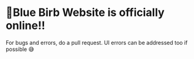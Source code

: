 # 🔗Blue Birb Website is officially online!!


For bugs and errors, do a pull request. UI errors can be addressed too if possible 😅
